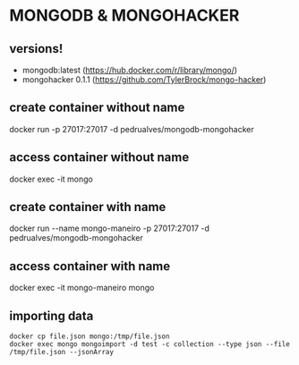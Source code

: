 # MONGODB & MONGOHACKER

## versions!
* mongodb:latest (https://hub.docker.com/r/library/mongo/)
* mongohacker 0.1.1 (https://github.com/TylerBrock/mongo-hacker)

## create container without name
docker run -p 27017:27017 -d pedrualves/mongodb-mongohacker

## access container without name
docker exec -it <id or custom name> mongo

## create container with name
docker run --name mongo-maneiro -p 27017:27017 -d pedrualves/mongodb-mongohacker

## access container with name
docker exec -it mongo-maneiro mongo

## importing data
```cli
docker cp file.json mongo:/tmp/file.json
docker exec mongo mongoimport -d test -c collection --type json --file /tmp/file.json --jsonArray
